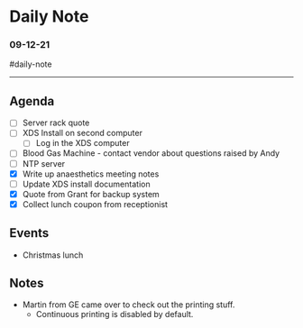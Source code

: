 # Daily Note
### 09-12-21

#daily-note 

---

## Agenda
- [ ] Server rack quote
- [ ] XDS Install on second computer
	- [ ] Log in the XDS computer
- [ ] Blood Gas Machine - contact vendor about questions raised by Andy
- [ ] NTP server
- [x] Write up anaesthetics meeting notes
- [ ] Update XDS install documentation
- [x] Quote from Grant for backup system
- [x] Collect lunch coupon from receptionist

## Events
- Christmas lunch

## Notes
- Martin from GE came over to check out the printing stuff. 
	- Continuous printing is disabled by default.